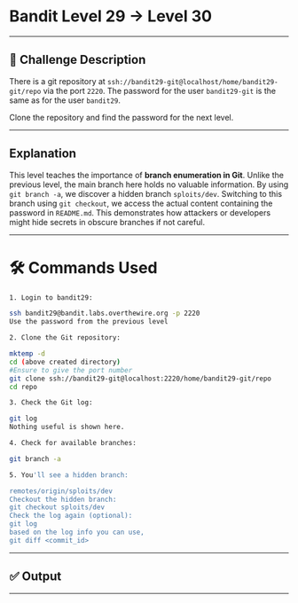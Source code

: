 # **Bandit Level 29 → Level 30**

---

## **🧩 Challenge Description**

There is a git repository at `ssh://bandit29-git@localhost/home/bandit29-git/repo` via the port `2220`. The password for the user `bandit29-git` is the same as for the user `bandit29`.

Clone the repository and find the password for the next level.

---

## Explanation

This level teaches the importance of **branch enumeration in Git**. Unlike the previous level, the main branch here holds no valuable information. By using `git branch -a`, we discover a hidden branch `sploits/dev`. Switching to this branch using `git checkout`, we access the actual content containing the password in `README.md`. This demonstrates how attackers or developers might hide secrets in obscure branches if not careful.

---

# 🛠️ Commands Used

```bash
1. Login to bandit29:

ssh bandit29@bandit.labs.overthewire.org -p 2220
Use the password from the previous level

2. Clone the Git repository:

mktemp -d
cd (above created directory)
#Ensure to give the port number
git clone ssh://bandit29-git@localhost:2220/home/bandit29-git/repo
cd repo

3. Check the Git log:

git log
Nothing useful is shown here.

4. Check for available branches:

git branch -a

5. You'll see a hidden branch:

remotes/origin/sploits/dev
Checkout the hidden branch:
git checkout sploits/dev
Check the log again (optional):
git log
based on the log info you can use,
git diff <commit_id>
```

---

## ✅ Output

---